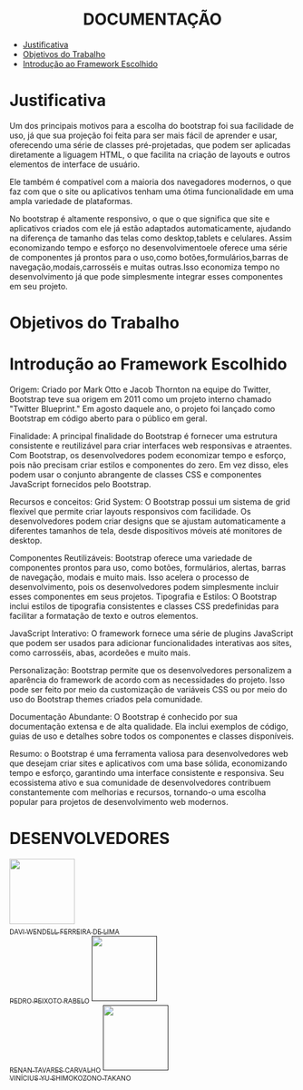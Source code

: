 
<h1 align="center"> DOCUMENTAÇÃO </h1>

* [Justificativa](#Justificativa)
* [Objetivos do Trabalho](#Objetivos-do-Trabalho)
* [Introdução ao Framework Escolhido](#Introdução-ao-Framework-Escolhido)


# Justificativa

Um dos principais motivos para a escolha do bootstrap foi sua facilidade de uso, já que sua projeção foi feita para ser mais fácil de aprender e usar, oferecendo uma série de classes pré-projetadas, que podem ser aplicadas diretamente a liguagem HTML, o que facilita na criação de layouts e outros elementos de interface de usuário.

Ele também é compatível com a maioria dos navegadores modernos, o que faz com que o site ou aplicativos tenham uma ótima funcionalidade em uma ampla variedade de plataformas.

No bootstrap é altamente responsivo, o que o que significa que site e aplicativos criados com ele já estão adaptados automaticamente, ajudando na diferença de tamanho das telas como desktop,tablets e celulares. Assim economizando tempo e esforço no desenvolvimentoele oferece uma série de componentes já prontos para o uso,como botões,formulários,barras de navegação,modais,carrosséis e muitas outras.Isso economiza tempo no desenvolvimento já que pode simplesmente integrar esses componentes em seu projeto.

# Objetivos do Trabalho


# Introdução ao Framework Escolhido
Origem:
Criado por Mark Otto e Jacob Thornton na equipe do Twitter, Bootstrap teve sua origem em 2011 como um projeto 
interno chamado "Twitter Blueprint." Em agosto daquele ano, o projeto foi lançado como Bootstrap em código aberto 
para o público em geral.

Finalidade:
A principal finalidade do Bootstrap é fornecer uma estrutura consistente e reutilizável para criar interfaces web 
responsivas e atraentes. Com Bootstrap, os desenvolvedores podem economizar tempo e esforço, pois não precisam 
criar estilos e componentes do zero. Em vez disso, eles podem usar o conjunto abrangente de classes CSS e 
componentes JavaScript fornecidos pelo Bootstrap.

Recursos e conceitos:
Grid System: O Bootstrap possui um sistema de grid flexível que permite criar layouts responsivos com facilidade. 
Os desenvolvedores podem criar designs que se ajustam automaticamente a diferentes tamanhos de tela, desde 
dispositivos móveis até monitores de desktop.

Componentes Reutilizáveis: Bootstrap oferece uma variedade de componentes prontos para uso, como botões, 
formulários, alertas, barras de navegação, modais e muito mais. Isso acelera o processo de desenvolvimento, 
pois os desenvolvedores podem simplesmente incluir esses componentes em seus projetos.
Tipografia e Estilos: O Bootstrap inclui estilos de tipografia consistentes e classes CSS predefinidas para 
facilitar a formatação de texto e outros elementos.

JavaScript Interativo: O framework fornece uma série de plugins JavaScript que podem ser usados para adicionar 
funcionalidades interativas aos sites, como carrosséis, abas, acordeões e muito mais.

Personalização: Bootstrap permite que os desenvolvedores personalizem a aparência do framework de acordo com as 
necessidades do projeto. Isso pode ser feito por meio da customização de variáveis CSS ou por meio do uso do 
Bootstrap themes criados pela comunidade.

Documentação Abundante: O Bootstrap é conhecido por sua documentação extensa e de alta qualidade. Ela inclui 
exemplos de código, guias de uso e detalhes sobre todos os componentes e classes disponíveis.

Resumo: 
o Bootstrap é uma ferramenta valiosa para desenvolvedores web que desejam criar sites e aplicativos 
com uma base sólida, economizando tempo e esforço, garantindo uma interface consistente e responsiva. Seu 
ecossistema ativo e sua comunidade de desenvolvedores contribuem constantemente com melhorias e recursos, 
tornando-o uma escolha popular para projetos de desenvolvimento web modernos.

# DESENVOLVEDORES
 [<img loading="lazy" src="https://avatars.githubusercontent.com/u/114079742?v=4" width=115><br><sub>DAVI WENDELL FERREIRA DE LIMA</sub>](https://github.com/DAVIWENDELL) 
 [<img loading="lazy" width=115><br><sub>PEDRO PEIXOTO RABELO</sub>]()
 [<img loading="lazy" src="" width=115><br><sub>RENAN TAVARES CARVALHO</sub>]()
 [<img loading="lazy" src="" width=115><br><sub>VINÍCIUS YU SHIMOKOZONO TAKANO</sub>]()
